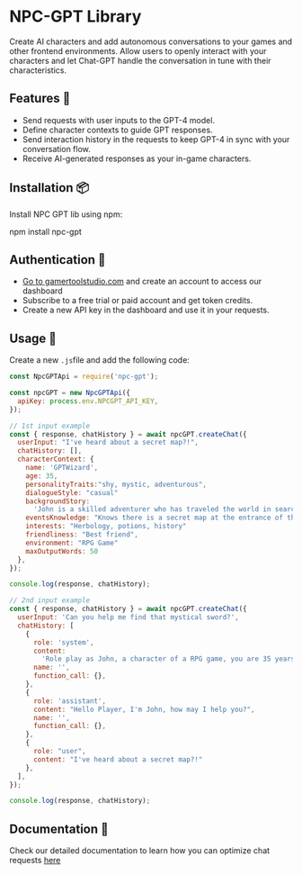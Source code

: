 # NPC-GPT Library

Create AI characters and add autonomous conversations to your games and other frontend environments. Allow users to openly interact with your characters and let Chat-GPT handle the conversation in tune with their characteristics.

## Features 🎁

- Send requests with user inputs to the GPT-4 model.
- Define character contexts to guide GPT responses.
- Send interaction history in the requests to keep GPT-4 in sync with your conversation flow.
- Receive AI-generated responses as your in-game characters.

## Installation 📦

Install NPC GPT lib using npm:

npm install npc-gpt

## Authentication 🥷

- [Go to gamertoolstudio.com](https://gamertoolstudio.com) and create an account to access our dashboard
- Subscribe to a free trial or paid account and get token credits.
- Create a new API key in the dashboard and use it in your requests.

## Usage 🚀

Create a new `.js`file and add the following code:

```javascript
const NpcGPTApi = require('npc-gpt');

const npcGPT = new NpcGPTApi({
  apiKey: process.env.NPCGPT_API_KEY,
});

// 1st input example
const { response, chatHistory } = await npcGPT.createChat({
  userInput: "I've heard about a secret map?!",
  chatHistory: [],
  characterContext: {
    name: 'GPTWizard',
    age: 35,
    personalityTraits:"shy, mystic, adventurous",
    dialogueStyle: "casual"
    backgroundStory:
      'John is a skilled adventurer who has traveled the world in search of hidden treasures. He is always eager to help others and believes in the power of friendship.',
    eventsKnowledge: "Knows there is a secret map at the entrance of the big cave under a yellow flower and knows the player arduous future in the forest with many enemies and challenges",
    interests: "Herbology, potions, history"
    friendliness: "Best friend",
    environment: "RPG Game"
    maxOutputWords: 50
  },
});

console.log(response, chatHistory);

// 2nd input example
const { response, chatHistory } = await npcGPT.createChat({
  userInput: 'Can you help me find that mystical sword?',
  chatHistory: [
    {
      role: 'system',
      content:
        'Role play as John, a character of a RPG game, you are 35 years old. Your personality is friendly, optimistic, and adventurous.You speak in a casual manner. Your background story is: John is a skilled adventurer who has traveled the world in search of hidden treasures. He is always eager to help others and believes in the power of friendship.. Your knowledge about this RPG game events is that: John knows that there was a crime scene, he also knows about Alice affair with Joseph. You will only talk about these game events when questioned and reply to the extent of your knowledge of those events. Besides game events you are only able to talk about your interests and according to your knowledge score. From 0 to 10, with 0 being oblivious and 10 being an expert. Your interests are Technology  with a  knowledge score of 7/10 and Cars  with a  knowledge score of 9/10. Your level of support towards the player is 5 of 10. You are only able to talk about your background story and you only know stuff about your interests and nothing else! Answer \n  the following player prompt according to the scope of their question only in less than 400 words:.',
      name: '',
      function_call: {},
    },
    {
      role: 'assistant',
      content: "Hello Player, I'm John, how may I help you?",
      name: '',
      function_call: {},
    },
    {
      role: "user",
      content: "I've heard about a secret map?!"
    },
  ],
});

console.log(response, chatHistory);

```
## Documentation 📖

Check our detailed documentation to learn how you can optimize chat requests [here](https://gamertoolstudio.gitbook.io/npc-gpt/api-reference/introduction)
